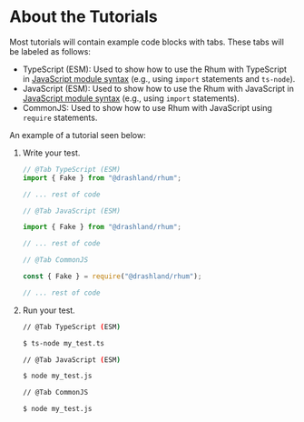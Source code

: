 # About the Tutorials

Most tutorials will contain example code blocks with tabs. These tabs will be
labeled as follows:

- TypeScript (ESM): Used to show how to use the Rhum with TypeScript in
  [JavaScript module syntax](https://developer.mozilla.org/en-US/docs/Web/JavaScript/Guide/Modules)
  (e.g., using `import` statements and `ts-node`).
- JavaScript (ESM): Used to show how to use the Rhum with JavaScript in
  [JavaScript module syntax](https://developer.mozilla.org/en-US/docs/Web/JavaScript/Guide/Modules)
  (e.g., using `import` statements).
- CommonJS: Used to show how to use Rhum with JavaScript using `require`
  statements.

An example of a tutorial seen below:

1. Write your test.

   ```typescript
   // @Tab TypeScript (ESM)
   import { Fake } from "@drashland/rhum";

   // ... rest of code

   // @Tab JavaScript (ESM)

   import { Fake } from "@drashland/rhum";

   // ... rest of code

   // @Tab CommonJS

   const { Fake } = require("@drashland/rhum");

   // ... rest of code
   ```

1. Run your test.

   ```bash
   // @Tab TypeScript (ESM)

   $ ts-node my_test.ts

   // @Tab JavaScript (ESM)

   $ node my_test.js

   // @Tab CommonJS

   $ node my_test.js
   ```
